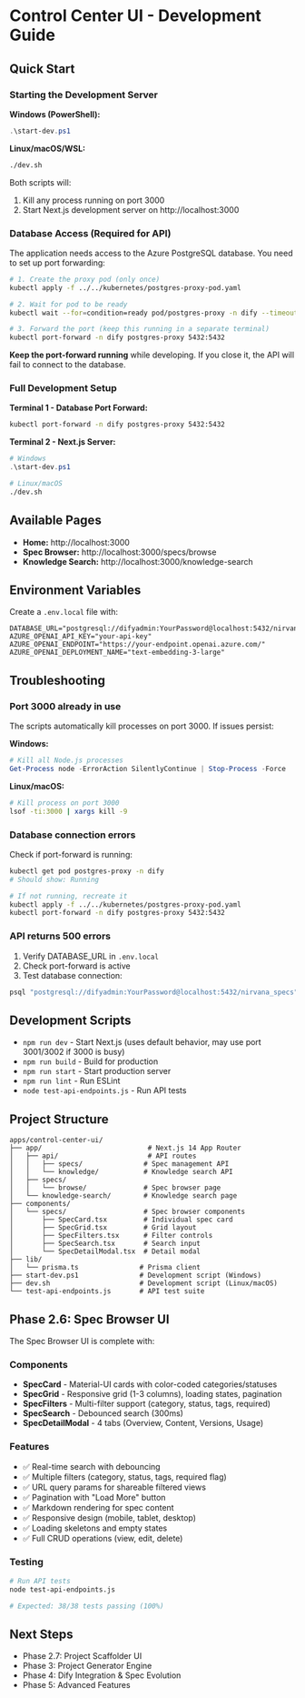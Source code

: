 # Control Center UI - Development Guide

## Quick Start

### Starting the Development Server

**Windows (PowerShell):**
```powershell
.\start-dev.ps1
```

**Linux/macOS/WSL:**
```bash
./dev.sh
```

Both scripts will:
1. Kill any process running on port 3000
2. Start Next.js development server on http://localhost:3000

### Database Access (Required for API)

The application needs access to the Azure PostgreSQL database. You need to set up port forwarding:

```bash
# 1. Create the proxy pod (only once)
kubectl apply -f ../../kubernetes/postgres-proxy-pod.yaml

# 2. Wait for pod to be ready
kubectl wait --for=condition=ready pod/postgres-proxy -n dify --timeout=30s

# 3. Forward the port (keep this running in a separate terminal)
kubectl port-forward -n dify postgres-proxy 5432:5432
```

**Keep the port-forward running** while developing. If you close it, the API will fail to connect to the database.

### Full Development Setup

**Terminal 1 - Database Port Forward:**
```bash
kubectl port-forward -n dify postgres-proxy 5432:5432
```

**Terminal 2 - Next.js Server:**
```powershell
# Windows
.\start-dev.ps1
```
```bash
# Linux/macOS
./dev.sh
```

## Available Pages

- **Home:** http://localhost:3000
- **Spec Browser:** http://localhost:3000/specs/browse
- **Knowledge Search:** http://localhost:3000/knowledge-search

## Environment Variables

Create a `.env.local` file with:

```env
DATABASE_URL="postgresql://difyadmin:YourPassword@localhost:5432/nirvana_specs"
AZURE_OPENAI_API_KEY="your-api-key"
AZURE_OPENAI_ENDPOINT="https://your-endpoint.openai.azure.com/"
AZURE_OPENAI_DEPLOYMENT_NAME="text-embedding-3-large"
```

## Troubleshooting

### Port 3000 already in use

The scripts automatically kill processes on port 3000. If issues persist:

**Windows:**
```powershell
# Kill all Node.js processes
Get-Process node -ErrorAction SilentlyContinue | Stop-Process -Force
```

**Linux/macOS:**
```bash
# Kill process on port 3000
lsof -ti:3000 | xargs kill -9
```

### Database connection errors

Check if port-forward is running:
```bash
kubectl get pod postgres-proxy -n dify
# Should show: Running

# If not running, recreate it
kubectl apply -f ../../kubernetes/postgres-proxy-pod.yaml
kubectl port-forward -n dify postgres-proxy 5432:5432
```

### API returns 500 errors

1. Verify DATABASE_URL in `.env.local`
2. Check port-forward is active
3. Test database connection:
```bash
psql "postgresql://difyadmin:YourPassword@localhost:5432/nirvana_specs" -c "SELECT 1;"
```

## Development Scripts

- `npm run dev` - Start Next.js (uses default behavior, may use port 3001/3002 if 3000 is busy)
- `npm run build` - Build for production
- `npm run start` - Start production server
- `npm run lint` - Run ESLint
- `node test-api-endpoints.js` - Run API tests

## Project Structure

```
apps/control-center-ui/
├── app/                          # Next.js 14 App Router
│   ├── api/                      # API routes
│   │   ├── specs/               # Spec management API
│   │   └── knowledge/           # Knowledge search API
│   ├── specs/
│   │   └── browse/              # Spec browser page
│   └── knowledge-search/        # Knowledge search page
├── components/
│   └── specs/                   # Spec browser components
│       ├── SpecCard.tsx         # Individual spec card
│       ├── SpecGrid.tsx         # Grid layout
│       ├── SpecFilters.tsx      # Filter controls
│       ├── SpecSearch.tsx       # Search input
│       └── SpecDetailModal.tsx  # Detail modal
├── lib/
│   └── prisma.ts               # Prisma client
├── start-dev.ps1               # Development script (Windows)
├── dev.sh                      # Development script (Linux/macOS)
└── test-api-endpoints.js       # API test suite
```

## Phase 2.6: Spec Browser UI

The Spec Browser UI is complete with:

### Components
- **SpecCard** - Material-UI cards with color-coded categories/statuses
- **SpecGrid** - Responsive grid (1-3 columns), loading states, pagination
- **SpecFilters** - Multi-filter support (category, status, tags, required)
- **SpecSearch** - Debounced search (300ms)
- **SpecDetailModal** - 4 tabs (Overview, Content, Versions, Usage)

### Features
- ✅ Real-time search with debouncing
- ✅ Multiple filters (category, status, tags, required flag)
- ✅ URL query params for shareable filtered views
- ✅ Pagination with "Load More" button
- ✅ Markdown rendering for spec content
- ✅ Responsive design (mobile, tablet, desktop)
- ✅ Loading skeletons and empty states
- ✅ Full CRUD operations (view, edit, delete)

### Testing
```bash
# Run API tests
node test-api-endpoints.js

# Expected: 38/38 tests passing (100%)
```

## Next Steps

- Phase 2.7: Project Scaffolder UI
- Phase 3: Project Generator Engine
- Phase 4: Dify Integration & Spec Evolution
- Phase 5: Advanced Features
